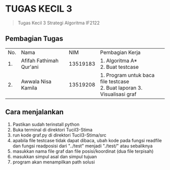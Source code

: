 # TUGAS KECIL 3
> Tugas Kecil 3 Strategi Algoritma IF2122

## Pembagian Tugas
<table>
    <tr>
        <td>No.</td>
        <td>Nama</td>
        <td>NIM</td>
	<td>Pembagian Kerja</td>
    </tr>
    <tr>
        <td>1.</td>
        <td>Afifah Fathimah Qur'ani</td>
        <td>13519183</td>
	<td>1. Algoritma A*<br/>
	2. Buat testcase</td>
    </tr>
    <tr>
        <td>2.</td>
        <td>Awwala Nisa Kamila</td>
        <td>13519208</td>
	<td>1. Program untuk baca file testcase<br/>
	2. Buat laporan
    3. Visualisasi graf </td>
    </tr>
</table>

## Cara menjalankan
1. Pastikan sudah terinstall python
2. Buka terminal di direktori Tucil3-Stima
3. run kode graf.py di direktori Tucil3-Stima/src
4. apabila file testcase tidak dapat dibaca, ubah kode pada fungsi readfile dan fungsi readposisi dari "../test" menjadi "./test/" atau sebaliknya
5. masukkan nama file graf dan file posisi/koordinat (dua file terpisah)
6. masukkan simpul asal dan simpul tujuan
7. program akan menampilkan path solusi
